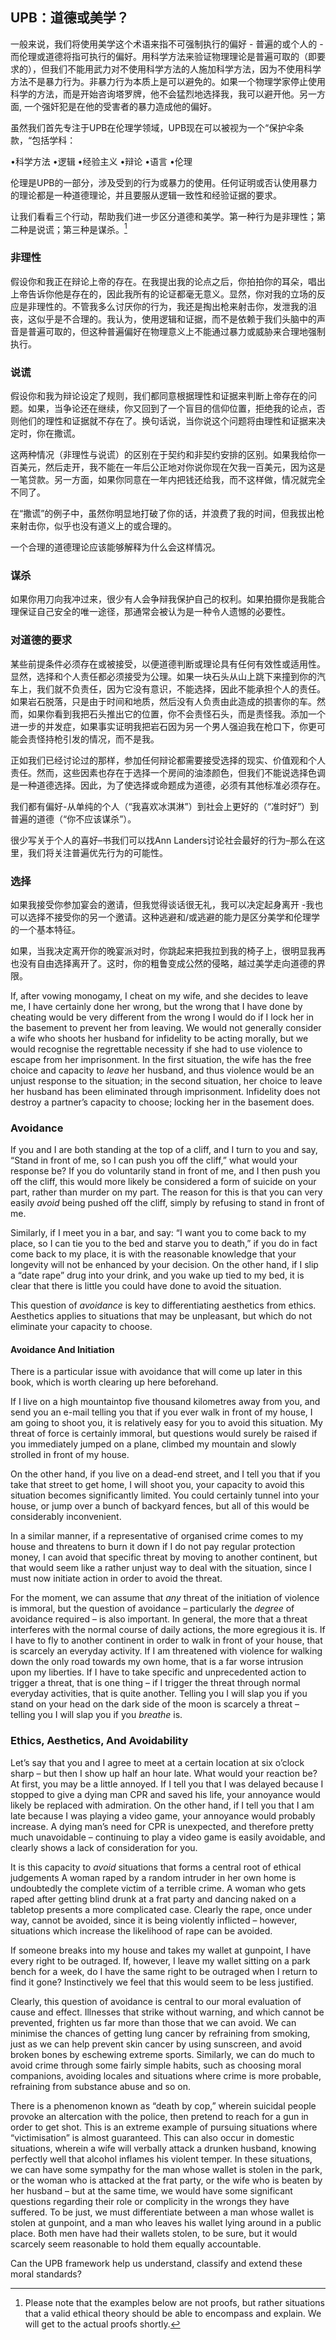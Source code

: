 ## UPB：道德或美学？

一般来说，我们将使用美学这个术语来指不可强制执行的偏好 - 普遍的或个人的 - 而伦理或道德将指可执行的偏好。用科学方法来验证物理理论是普遍可取的（即要求的），但我们不能用武力对不使用科学方法的人施加科学方法，因为不使用科学方法不是暴力行为。非暴力行为本质上是可以避免的。如果一个物理学家停止使用科学的方法，而是开始咨询塔罗牌，他不会猛烈地选择我，我可以避开他。另一方面, 一个强奸犯是在他的受害者的暴力造成他的偏好。

虽然我们首先专注于UPB在伦理学领域，UPB现在可以被视为一个“保护伞条款，“包括学科：

•科学方法
•逻辑
•经验主义
•辩论
•语言
•伦理

伦理是UPB的一部分，涉及受到的行为或暴力的使用。任何证明或否认使用暴力的理论都是一种道德理论，并且要服从逻辑一致性和经验证据的要求。 

让我们看看三个行动，帮助我们进一步区分道德和美学。第一种行为是非理性；第二种是说谎；第三种是谋杀。[^9]

### 非理性

假设你和我正在辩论上帝的存在。在我提出我的论点之后，你拍拍你的耳朵，唱出上帝告诉你他是存在的，因此我所有的论证都毫无意义。显然，你对我的立场的反应是非理性的。不管我多么讨厌你的行为，我还是掏出枪来射击你，发泄我的沮丧，这似乎是不合理的。我认为，使用逻辑和证据，而不是依赖于我们头脑中的声音是普遍可取的，但这种普遍偏好在物理意义上不能通过暴力或威胁来合理地强制执行。

### 说谎

假设你和我为辩论设定了规则，我们都同意根据理性和证据来判断上帝存在的问题。如果，当争论还在继续，你又回到了一个盲目的信仰位置，拒绝我的论点，否则他们的理性和证据就不存在了。换句话说，当你说这个问题将由理性和证据来决定时，你在撒谎。

这两种情况（非理性与说谎）的区别在于契约和非契约安排的区别。如果我给你一百美元，然后走开，我不能在一年后公正地对你说你现在欠我一百美元，因为这是一笔贷款。另一方面，如果你同意在一年内把钱还给我，而不这样做，情况就完全不同了。

在“撒谎”的例子中，虽然你明显地打破了你的话，并浪费了我的时间，但我拔出枪来射击你，似乎也没有道义上的或合理的。

一个合理的道德理论应该能够解释为什么会这样情况。

### 谋杀

如果你用刀向我冲过来，很少有人会争辩我保护自己的权利。如果拍摄你是我能合理保证自己安全的唯一途径，那通常会被认为是一种令人遗憾的必要性。

### 对道德的要求

某些前提条件必须存在或被接受，以便道德判断或理论具有任何有效性或适用性。显然，选择和个人责任都必须接受为公理。如果一块石头从山上跳下来撞到你的汽车上，我们就不负责任，因为它没有意识，不能选择，因此不能承担个人的责任。如果岩石脱落，只是由于时间和地质，然后没有人负责由此造成的损害你的车。然而，如果你看到我把石头推出它的位置，你不会责怪石头，而是责怪我。添加一个进一步的并发症，如果事实证明我把岩石因为另一个男人强迫我在枪口下，你更可能会责怪持枪引发的情况，而不是我。

正如我们已经讨论过的那样，参加任何辩论都需要接受选择的现实、价值观和个人责任。然而，这些因素也存在于选择一个房间的油漆颜色，但我们不能说选择色调是一种道德选择。因此，为了使选择或命题成为道德，必须有其他标准必须存在。

我们都有偏好-从单纯的个人（“我喜欢冰淇淋”）到社会上更好的（“准时好”）到普遍的道德（“你不应该谋杀”）。

很少写关于个人的喜好–书我们可以找Ann Landers讨论社会最好的行为–那么在这里，我们将关注普遍优先行为的可能性。

### 选择

如果我接受你参加宴会的邀请，但我觉得谈话很无礼，我可以决定起身离开 -我也可以选择不接受你的另一个邀请。这种逃避和/或逃避的能力是区分美学和伦理学的一个基本特征。

如果，当我决定离开你的晚宴派对时，你跳起来把我拉到我的椅子上，很明显我再也没有自由选择离开了。这时，你的粗鲁变成公然的侵略，越过美学走向道德的界限。

If, after vowing monogamy, I cheat on my wife, and she decides to leave me, I have certainly done her wrong, but the wrong that I have done by cheating would be very different from the wrong I would do if I lock her in the basement to prevent her from leaving. We would not generally consider a wife who shoots her husband for infidelity to be acting morally, but we would recognise the regrettable necessity if she had to use violence to escape from her imprisonment. In the first situation, the wife has the free choice and capacity to *leave* her husband, and thus violence would be an unjust response to the situation; in the second situation, her choice to leave her husband has been eliminated through imprisonment. Infidelity does not destroy a partner’s capacity to choose; locking her in the basement does.

### Avoidance

If you and I are both standing at the top of a cliff, and I turn to you and say, “Stand in front of me, so I can push you off the cliff,” what would your response be? If you do voluntarily stand in front of me, and I then push you off the cliff, this would more likely be considered a form of suicide on your part, rather than murder on my part. The reason for this is that you can very easily *avoid* being pushed off the cliff, simply by refusing to stand in front of me.

Similarly, if I meet you in a bar, and say: “I want you to come back to my place, so I can tie you to the bed and starve you to death,” if you do in fact come back to my place, it is with the reasonable knowledge that your longevity will not be enhanced by your decision. On the other hand, if I slip a “date rape” drug into your drink, and you wake up tied to my bed, it is clear that there is little you could have done to avoid the situation.

This question of *avoidance* is key to differentiating aesthetics from ethics. Aesthetics applies to situations that may be unpleasant, but which do not eliminate your capacity to choose.

#### Avoidance And Initiation

There is a particular issue with avoidance that will come up later in this book, which is worth clearing up here beforehand.

If I live on a high mountaintop five thousand kilometres away from you, and send you an e-mail telling you that if you ever walk in front of my house, I am going to shoot you, it is relatively easy for you to avoid this situation. My threat of force is certainly immoral, but questions would surely be raised if you immediately jumped on a plane, climbed my mountain and slowly strolled in front of my house.

On the other hand, if you live on a dead-end street, and I tell you that if you take that street to get home, I will shoot you, your capacity to avoid this situation becomes significantly limited. You could certainly tunnel into your house, or jump over a bunch of backyard fences, but all of this would be considerably inconvenient.

In a similar manner, if a representative of organised crime comes to my house and threatens to burn it down if I do not pay regular protection money, I can avoid that specific threat by moving to another continent, but that would seem like a rather unjust way to deal with the situation, since I must now initiate action in order to avoid the threat.

For the moment, we can assume that *any* threat of the initiation of violence is immoral, but the question of avoidance – particularly the *degree* of avoidance required – is also important. In general, the more that a threat interferes with the normal course of daily actions, the more egregious it is. If I have to fly to another continent in order to walk in front of your house, that is scarcely an everyday activity. If I am threatened with violence for walking down the only road towards my own home, that is a far worse intrusion upon my liberties. If I have to take specific and unprecedented action to trigger a threat, that is one thing – if I trigger the threat through normal everyday activities, that is quite another. Telling you I will slap you if you stand on your head on the dark side of the moon is scarcely a threat – telling you I will slap you if you *breathe* is.

### Ethics, Aesthetics, And Avoidability

Let’s say that you and I agree to meet at a certain location at six o’clock sharp – but then I show up half an hour late. What would your reaction be? At first, you may be a little annoyed. If I tell you that I was delayed because I stopped to give a dying man CPR and saved his life, your annoyance would likely be replaced with admiration. On the other hand, if I tell you that I am late because I was playing a video game, your annoyance would probably increase. A dying man’s need for CPR is unexpected, and therefore pretty much unavoidable – continuing to play a video game is easily avoidable, and clearly shows a lack of consideration for you.

It is this capacity to *avoid* situations that forms a central root of ethical judgements A woman raped by a random intruder in her own home is undoubtedly the complete victim of a terrible crime. A woman who gets raped after getting blind drunk at a frat party and dancing naked on a tabletop presents a more complicated case. Clearly the rape, once under way, cannot be avoided, since it is being violently inflicted – however, situations which increase the likelihood of rape can be avoided.

If someone breaks into my house and takes my wallet at gunpoint, I have every right to be outraged. If, however, I leave my wallet sitting on a park bench for a week, do I have the same right to be outraged when I return to find it gone? Instinctively we feel that this would seem to be less justified.

Clearly, this question of avoidance is central to our moral evaluation of cause and effect. Illnesses that strike without warning, and which cannot be prevented, frighten us far more than those that we can avoid. We can minimise the chances of getting lung cancer by refraining from smoking, just as we can help prevent skin cancer by using sunscreen, and avoid broken bones by eschewing extreme sports. Similarly, we can do much to avoid crime through some fairly simple habits, such as choosing moral companions, avoiding locales and situations where crime is more probable, refraining from substance abuse and so on.

There is a phenomenon known as “death by cop,” wherein suicidal people provoke an altercation with the police, then pretend to reach for a gun in order to get shot. This is an extreme example of pursuing situations where “victimisation” is almost guaranteed. This can also occur in domestic situations, wherein a wife will verbally attack a drunken husband, knowing perfectly well that alcohol inflames his violent temper. In these situations, we can have some sympathy for the man whose wallet is stolen in the park, or the woman who is attacked at the frat party, or the wife who is beaten by her husband – but at the same time, we would have some significant questions regarding their role or complicity in the wrongs they have suffered. To be just, we must differentiate between a man whose wallet is stolen at gunpoint, and a man who leaves his wallet lying around in a public place. Both men have had their wallets stolen, to be sure, but it would scarcely seem reasonable to hold them equally accountable.

Can the UPB framework help us understand, classify and extend these moral standards?

[^9]: Please note that the examples below are not proofs, but rather situations that a valid ethical theory should be able to encompass and explain. We will get to the actual proofs shortly.

